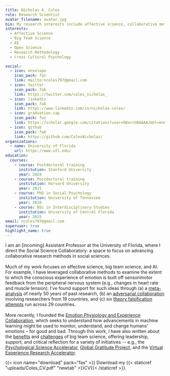 ```yaml
---
title: Nicholas A. Coles
role: Research Scientist
avatar_filename: avatar.jpg
bio: My research interests include affective science, collaborative methods, and AI.
interests:
  - Affective Science
  - Big Team Science
  - AI
  - Open Science
  - Research Methodology
  - Cross Cultural Psychology

social:
  - icon: envelope
    icon_pack: fas
    link: mailto:ncoles797@gmail.com
  - icon: twitter
    icon_pack: fab
    link: https://twitter.com/coles_nicholas_
  - icon: linkedin
    icon_pack: fab
    link: https://www.linkedin.com/in/nicholas-coles/
  - icon: graduation-cap
    icon_pack: fas
    link: https://scholar.google.com/citations?user=9BxcrU8AAAAJ&hl=en&oi=ao
  - icon: github
    icon_pack: fab
    link: https://github.com/ColesNicholas/
organizations:
  - name: University of Florida
    url: https://www.ufl.edu/
education:
  courses:
    - course: Postdoctoral training
      institution: Stanford University
      year: 2024
    - course: Postdoctoral training
      institution: Harvard University
      year: 2021
    - course: PhD in Social Psychology
      institution: University of Tennessee
      year: 2020
    - course: BSc in Interdisciplinary Studies
      institution: University of Central Florida
      year: 2015
email: ncoles797@gmail.com
superuser: true
highlight_name: true
---
```

I am an [incoming] Assistant Professor at the University of Florida, where I direct the Social Science Collaboratory: a space to focus on advancing collaborative research methods in social sciences.\
\
Much of my work focuses on affective science, big team science, and AI. For example, I have leveraged collaborative methods to examine the extent to which the conscious experience of emotion is built off sensorimotor feedback from the peripheral nervous system (e.g., changes in heart rate and muscle tension). I’ve found support for such ideas through (a) a [meta-analysis](https://psycnet.apa.org/doiLanding?doi=10.1037%2Fbul0000194) of nearly 50 years of past research, (b) an [adversarial collaboration](https://www.nature.com/articles/s41562-022-01458-9) involving researchers from 19 countries, and (c) six [theory falsification attempts](https://psycnet.apa.org/doiLanding?doi=10.1037%2Fpspa0000316) run across 29 countries.\
\
More recently, I founded the [Emotion Physiology and Experience Collaboration](https://epic-collab.github.io/), which seeks to understand how advancements in machine learning might be used to monitor, understand, and change humans’ emotions – for good and bad. Through this work, I have also written about the [benefits](https://www.nature.com/articles/d41586-022-00150-2) and [challenges](https://www.nature.com/articles/s41562-023-01572-2) of big team science, offering leadership, support, and critical reflection for a variety of initiatives -- e.g., the [Psychological Science Accelerator](https://psysciacc.org/), [Global Gratitude Project](https://www.templeton.org/grant/uncovering-the-cognitive-and-cultural-foundations-of-gratitude), and the [Virtual Experience Research Accelerator](https://sreal.ucf.edu/wp-content/uploads/2022/03/vera_summary.pdf).

{{< icon name="download" pack="fas" >}} Download my {{< staticref "uploads/Coles_CV.pdf" "newtab" >}}CV{{< /staticref >}}.